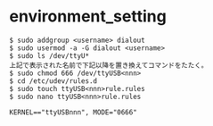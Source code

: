 # environment_setting
	$ sudo addgroup <username> dialout
	$ sudo usermod -a -G dialout <username>
	$ sudo ls /dev/ttyU*
	上記で表示された名前で下記以降を置き換えてコマンドをたたく。
	$ sudo chmod 666 /dev/ttyUSB<nnn>
	$ cd /etc/udev/rules.d
	$ sudo touch ttyUSB<nnn>rule.rules
	$ sudo nano ttyUSB<nnn>rule.rules

	KERNEL=="ttyUSBnnn", MODE="0666"

